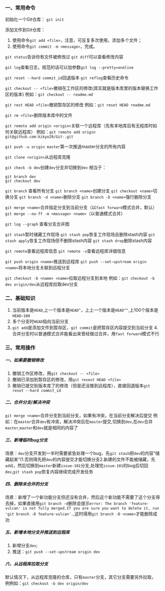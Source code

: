 ### 一、常用命令

初始化一个Git仓库：
`git init`

添加文件到Git仓库：
1. 使用命令`git add <file>`，注意，可反复多次使用，添加多个文件；
2. 使用命令`git commit -m <message>`，完成。

`git status`告诉你有文件被修改过
`git diff`可以查看修改内容

`git log`查看日志，规范的话可以加参数`git log --pretty=oneline`

`git reset --hard commit_id`回退版本
`git reflog`查看历史命令

`git checkout -- <file>`撤销在工作区的修改(其实就是版本库里的版本替换工作区的版本)
例如：`git checkout -- readme.md`

`git rest HEAD <file>`撤销暂存区的修改
例如：`git reset HEAD readme.md`

`git rm <file>`删除版本库中的文件

`git remote add origin <origin>`关联一个远程库（先有本地库后有无程库时如何关联远程库）
例如：`git remote add origin git@github.com:kikyo20/Git-.git`

`git push -u origin master`第一次推送master分支的所有内容

`git clone <origin>`从远程库克隆

`git check -b dev`创建`dev`分支并切换到`dev`
相当于：
```
git branch dev
git checkout dev
```

`git branch` 查看所有分支
`git branch <name>`创建分支
`git checkout <name>`切换分支
`git branch -d <name>`删除分支
`git branch -D <name>`强行删除分支

`git merge <name>`合并指定分支到当前分支（以`fast forward`模式合并，默认）
`git merge --no-ff -m <message> <name>`（以普通模式合并）

`git log --graph` 查看分支合并图

`git stash`暂时储藏工作现场
`git stash pop`恢复工作现场且删除stash内容
`git stash apply`恢复工作现场但不删除stash内容
`git stash drop`删除stash内容

`git remote`查看远程库信息
`git remote -v`查看远程库详细信息

`git push origin <name>`推送到远程库
`git push --set-upstream origin <name>`将本地分支关联到远程分支

`git checkout -b <name> <name>`拉取远程分支到本地
例如：`git checkout -b dev origin/dev`从远程库拉取dev分支


### 二、基础知识
1. 当前版本是`HEAD`,上一个版本是`HEAD^`，上上一个版本是`HEAD^^`,上100个版本是`HEAD~100`
2. 多个分支时`HEAD`指向当前分支
3. `git add`是添加文件到暂存区，`git commit`是把暂存区内容提交到当前分支
4.合并分支时以普通模式合并能看出来曾经做过合并，用`fast forward`模式不行

### 三、常用操作
##### 一、如果要撤销修改
1. 撤销工作区修改，用`git checkout -- <file>`
2. 撤销已添加到暂存区的修改，用`git resest HEAD <file>`
3. 撤销已提交到版本库了的修改（但是还没推到远程库），直接回退版本`git reset --hard commit_id`
##### 二、合并分支/解决冲突
`git merge <name>`合并分支到当前分支，如果有冲突，在当前分支解决后提交
例如：在`master`合并`dev`有冲突，解决冲突后在`master`提交,切换到`dev`,在`dev`合并`master`,`master`和`dev`就是相同的内容了
##### 三、新增临时bug分支
场景：`dev`分支开发到一半时需要紧急处理一个bug，先`git stash`把`dev`的内容“储藏起来”(1.否则得先把`dev`的内容提交才能切换分支2.新建的文件不能被储藏，先`add`)，然后切换到`master`新建`issue-101`分支,处理完`issue-101`的bug后切回`dev`,`git stash pop`恢复内容继续完成开发任务
##### 四、删除未合并的分支
场景：新增了一个新功能分支但还没有合并，然后这个新功能不需要了这个分支得去掉，如果直接用`git branch -d`删除会提示`error: The branch 'feature-vulcan' is not fully merged.If you are sure you want to delete it, run 'git branch -D feature-vulcan'.`,这时得用`git branch -D <name>`才能删除成功
##### 五、新增本地分支并推送到远程库
1. 新增分支`dev`;
2. 推送：`git push --set-upstream origin dev`

##### 六、从远程库拉取分支
默认情况下，从远程库克隆的仓库，只有`master`分支，其它分支需要另外拉取，例例如：`git checkout -b dev origin/dev`